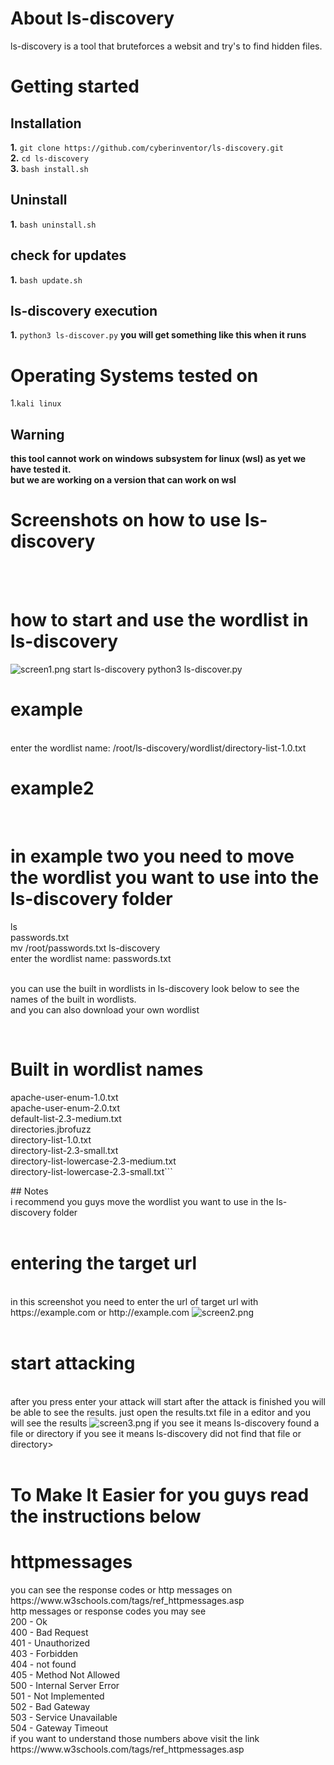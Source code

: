 # About ls-discovery
ls-discovery is a tool that bruteforces a websit and try's to find hidden files. <br>
# Getting started
## Installation
**1.** ```git clone https://github.com/cyberinventor/ls-discovery.git```
<br>
 **2.** ```cd ls-discovery```
<br>
**3.** ```bash install.sh```
<br>
## Uninstall
**1.** ```bash uninstall.sh```

## check for updates
**1.** ```bash update.sh```

## ls-discovery execution
**1.** ```python3 ls-discover.py```
**you will get something like this when it runs**
# Operating Systems tested on
1.```kali linux```

## Warning
**this tool cannot work on windows subsystem for linux (wsl) as yet we have tested it.**<br>**but we are working on a version that can work on wsl**
# Screenshots on how to use ls-discovery
<br><br>
<h1>how to start and use the wordlist in ls-discovery</h1>
<img src="https://www.mediafire.com/convkey/2245/cn3tuxpvydr4yuc6g.jpg" alt='screen1.png'>
start ls-discovery  python3 ls-discover.py
<h1> example</h1>
<br> enter the wordlist name: /root/ls-discovery/wordlist/directory-list-1.0.txt <br>
<h1> example2</h1>
<br>
<h1> in example two you need to move the wordlist you want to use into the ls-discovery folder <br></h1>
ls
<br>
passwords.txt
<br>
mv /root/passwords.txt ls-discovery
<br>
enter the wordlist name: passwords.txt <br>
<br>
<p> you can use the built in wordlists in ls-discovery look below to see the names of the built in wordlists.<br> and you can also download your own wordlist</p>
<br>
<h1> Built in wordlist names</h1>
<p>
apache-user-enum-1.0.txt <br> apache-user-enum-2.0.txt <br> default-list-2.3-medium.txt <br> directories.jbrofuzz<br> directory-list-1.0.txt<br> directory-list-2.3-small.txt <br> directory-list-lowercase-2.3-medium.txt <br> directory-list-lowercase-2.3-small.txt```
</p>
## Notes
<br>
i recommend you guys move the wordlist you want to use in the ls-discovery folder
<br><br>
<h1>entering the target url</h1><br>
in this screenshot you need to enter the url of target url with https://example.com or http://example.com
<img src="https://www.mediafire.com/convkey/9d49/evpvmg7wu9jr0pf6g.jpg" alt='screen2.png'>
<br><br>
<h1>start attacking</h1><br>
after you press enter your attack will start after the attack is finished you will be able to see the results. just open the results.txt file in a editor and you will see the results
<img src="https://www.mediafire.com/convkey/a208/ten0z81k7r87lrb6g.jpg" alt='screen3.png'>
if you see <Response [200]> it means ls-discovery found a file or directory
if you see <Response [404]> it means ls-discovery did not find that file or directory>
<br><br>
<h1>To Make It Easier for you guys read the instructions below</h1>
<h1>httpmessages</h1>
you can see the response codes or http messages on https://www.w3schools.com/tags/ref_httpmessages.asp
<br>
http messages or response codes you may see
<br>
200 - Ok
<br>
400 - Bad Request
<br>
401 - Unauthorized
<br>
403 - Forbidden
<br>
404 - not found
<br>
405 - Method Not Allowed
<br>
500 - Internal Server Error
<br>
501 - Not Implemented
<br>
502 - Bad Gateway
<br>
503 - Service Unavailable
<br>
504 - Gateway Timeout
<br>
if you want to understand those numbers above visit the link https://www.w3schools.com/tags/ref_httpmessages.asp
